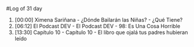 #Log of 31 day

1. [00:00] Ximena Sariñana - ¿Dónde Bailarán las Niñas? - ¿Qué Tiene?
1. [06:12] El Podcast DEV - El Podcast DEV - 98: Es Una Cosa Horrible
1. [13:30] Capítulo 10 - Capítulo 10 - El libro que ojalá tus padres hubieran leído
